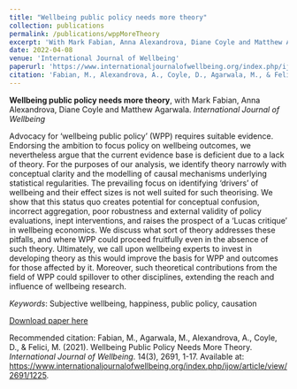 ```yaml
---
title: "Wellbeing public policy needs more theory"
collection: publications
permalink: /publications/wppMoreTheory
excerpt: 'With Mark Fabian, Anna Alexandrova, Diane Coyle and Matthew Agarwala. *International Journal of Wellbeing*'
date: 2022-04-08
venue: 'International Journal of Wellbeing'
paperurl: 'https://www.internationaljournalofwellbeing.org/index.php/ijow/article/view/2691/1225'
citation: 'Fabian, M., Alexandrova, A., Coyle, D., Agarwala, M., & Felici, M. (Forthcoming). &quot;Wellbeing public policy needs more theory. &quot; <i>InternationalJournal of Wellbeing</i>. 14(3), 2691, 1-17'
---
```

**Wellbeing public policy needs more theory**, with Mark Fabian, Anna Alexandrova, Diane Coyle and Matthew Agarwala. *International Journal of Wellbeing*

Advocacy for ‘wellbeing public policy’ (WPP) requires suitable evidence. Endorsing the ambition to focus policy on wellbeing outcomes, we nevertheless argue that the current evidence base is deficient due to a lack of theory. For the purposes of our analysis, we identify theory narrowly with conceptual clarity and the modelling of causal mechanisms underlying statistical regularities. The prevailing focus on identifying ‘drivers’ of wellbeing and their effect sizes is not well suited for such theorising. We show that this status quo creates potential for conceptual confusion, incorrect aggregation, poor robustness and external validity of policy evaluations, inept interventions, and raises the prospect of a ‘Lucas critique’ in wellbeing economics. We discuss what sort of theory addresses these pitfalls, and where WPP could proceed fruitfully even in the absence of such theory. Ultimately, we call upon wellbeing experts to invest in developing theory as this would improve the basis for WPP and outcomes for those affected by it. Moreover, such theoretical contributions from the field of WPP could spillover to other disciplines, extending the reach and influence of wellbeing research. 

*Keywords*: Subjective wellbeing, happiness, public policy, causation

[Download paper here](https://www.internationaljournalofwellbeing.org/index.php/ijow/article/view/2691/1225)

Recommended citation: Fabian, M., Agarwala, M., Alexandrova, A., Coyle, D., & Felici, M. (2021). Wellbeing Public Policy Needs More Theory. *International Journal of Wellbeing*. 14(3), 2691, 1-17. Available at: https://www.internationaljournalofwellbeing.org/index.php/ijow/article/view/2691/1225.
